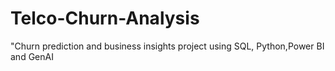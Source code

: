 # Telco-Churn-Analysis
"Churn prediction and business insights project using SQL, Python,Power BI and GenAI
